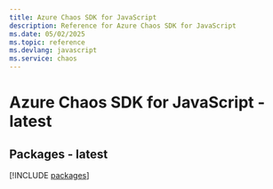 ```yaml
---
title: Azure Chaos SDK for JavaScript
description: Reference for Azure Chaos SDK for JavaScript
ms.date: 05/02/2025
ms.topic: reference
ms.devlang: javascript
ms.service: chaos
---
```

# Azure Chaos SDK for JavaScript - latest
## Packages - latest
[!INCLUDE [packages](chaos-index.md)]